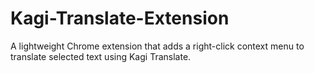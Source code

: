# Kagi-Translate-Extension
A lightweight Chrome extension that adds a right-click context menu to translate selected text using Kagi Translate.
